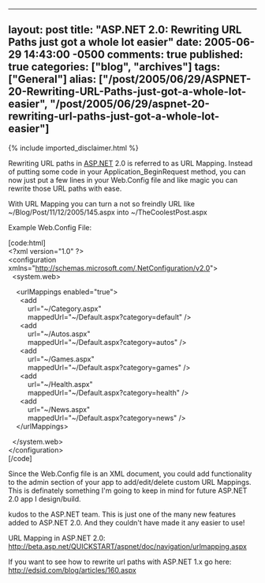   ---
  layout: post
  title: "ASP.NET 2.0: Rewriting URL Paths just got a whole lot easier"
  date: 2005-06-29 14:43:00 -0500
  comments: true
  published: true
  categories: ["blog", "archives"]
  tags: ["General"]
  alias: ["/post/2005/06/29/ASPNET-20-Rewriting-URL-Paths-just-got-a-whole-lot-easier", "/post/2005/06/29/aspnet-20-rewriting-url-paths-just-got-a-whole-lot-easier"]
  ---
<!-- more -->
{% include imported_disclaimer.html %}
<p>
Rewriting URL paths in <a href="http://asp.net" target="_blank" title="ASP.NET">ASP.NET</a> 2.0 is referred to as URL Mapping. Instead of putting some code in your Application_BeginRequest method, you can now just put a few lines in your Web.Config file and like magic you can rewrite those URL paths with ease.
</p>
<p>
With URL Mapping you can turn a not so freindly URL like ~/Blog/Post/11/12/2005/145.aspx into ~/TheCoolestPost.aspx
</p>
<p>
Example Web.Config File:
</p>
<p>
[code:html]<br />
&lt;?xml version=&quot;1.0&quot; ?&gt;<br />
&lt;configuration xmlns=&quot;<a href="http://schemas.microsoft.com/.NetConfiguration/v2.0">http://schemas.microsoft.com/.NetConfiguration/v2.0</a>&quot;&gt;<br />
&nbsp; &lt;system.web&gt;
</p>
<p>
&nbsp;&nbsp;&nbsp; &lt;urlMappings enabled=&quot;true&quot;&gt;<br />
&nbsp;&nbsp;&nbsp;&nbsp;&nbsp; &lt;add<br />
&nbsp;&nbsp;&nbsp;&nbsp;&nbsp;&nbsp;&nbsp;&nbsp;&nbsp; url=&quot;~/Category.aspx&quot;<br />
&nbsp;&nbsp;&nbsp;&nbsp;&nbsp;&nbsp;&nbsp;&nbsp;&nbsp; mappedUrl=&quot;~/Default.aspx?category=default&quot; /&gt;<br />
&nbsp;&nbsp;&nbsp;&nbsp;&nbsp; &lt;add<br />
&nbsp;&nbsp;&nbsp;&nbsp;&nbsp;&nbsp;&nbsp;&nbsp;&nbsp; url=&quot;~/Autos.aspx&quot;<br />
&nbsp;&nbsp;&nbsp;&nbsp;&nbsp;&nbsp;&nbsp;&nbsp;&nbsp; mappedUrl=&quot;~/Default.aspx?category=autos&quot; /&gt;<br />
&nbsp;&nbsp;&nbsp;&nbsp;&nbsp; &lt;add<br />
&nbsp;&nbsp;&nbsp;&nbsp;&nbsp;&nbsp;&nbsp;&nbsp;&nbsp; url=&quot;~/Games.aspx&quot;<br />
&nbsp;&nbsp;&nbsp;&nbsp;&nbsp;&nbsp;&nbsp;&nbsp;&nbsp; mappedUrl=&quot;~/Default.aspx?category=games&quot; /&gt;<br />
&nbsp;&nbsp;&nbsp;&nbsp;&nbsp; &lt;add<br />
&nbsp;&nbsp;&nbsp;&nbsp;&nbsp;&nbsp;&nbsp;&nbsp;&nbsp; url=&quot;~/Health.aspx&quot;<br />
&nbsp;&nbsp;&nbsp;&nbsp;&nbsp;&nbsp;&nbsp;&nbsp;&nbsp; mappedUrl=&quot;~/Default.aspx?category=health&quot; /&gt;<br />
&nbsp;&nbsp;&nbsp;&nbsp;&nbsp; &lt;add<br />
&nbsp;&nbsp;&nbsp;&nbsp;&nbsp;&nbsp;&nbsp;&nbsp;&nbsp; url=&quot;~/News.aspx&quot;<br />
&nbsp;&nbsp;&nbsp;&nbsp;&nbsp;&nbsp;&nbsp;&nbsp;&nbsp; mappedUrl=&quot;~/Default.aspx?category=news&quot; /&gt;<br />
&nbsp;&nbsp;&nbsp; &lt;/urlMappings&gt;
</p>
<p>
&nbsp; &lt;/system.web&gt;<br />
&lt;/configuration&gt;<br />
[/code]
</p>
<p>
Since the Web.Config file is an XML document, you could add functionality to the admin section of your app to add/edit/delete custom URL Mappings. This is definately something I&#39;m going to keep in mind for future ASP.NET 2.0 app I design/build.
</p>
<p>
kudos to the ASP.NET team. This is just one of the many new features added to ASP.NET 2.0. And they couldn&#39;t have made it any easier to use!
</p>
<p>
URL Mapping in ASP.NET 2.0: <a href="http://beta.asp.net/QUICKSTART/aspnet/doc/navigation/urlmapping.aspx">http://beta.asp.net/QUICKSTART/aspnet/doc/navigation/urlmapping.aspx</a>
</p>
<p>
If you want to see how to rewrite url paths with ASP.NET 1.x go here: <a href="http://edsid.com/blog/articles/160.aspx">http://edsid.com/blog/articles/160.aspx</a>
</p>
